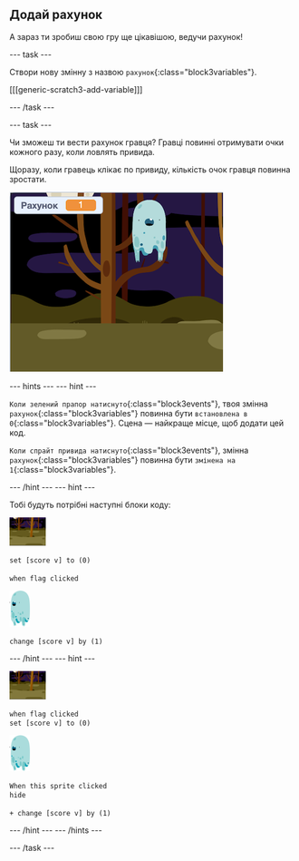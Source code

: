 ## Додай рахунок

А зараз ти зробиш свою гру ще цікавішою, ведучи рахунок!

\--- task \---

Створи нову змінну з назвою `рахунок`{:class="block3variables"}.

[[[generic-scratch3-add-variable]]]

\--- /task \---

\--- task \---

Чи зможеш ти вести рахунок гравця? Гравці повинні отримувати очки кожного разу, коли ловлять привида.

Щоразу, коли гравець клікає по привиду, кількість очок гравця повинна зростати.

![Збільшення рахунку](images/ghost-score-test.png)

\--- hints \--- \--- hint \---

`Коли зелений прапор натиснуто`{:class="block3events"}, твоя змінна `рахунок`{:class="block3variables"} повинна бути `встановлена в 0`{:class="block3variables"}. Сцена — найкраще місце, щоб додати цей код.

`Коли спрайт привида натиснуто`{:class="block3events"}, змінна `рахунок`{:class="block3variables"} повинна бути `змінена на 1`{:class="block3variables"}.

\--- /hint \--- \--- hint \---

Тобі будуть потрібні наступні блоки коду:

![значок тла](images/ghost-backdrop.png)

```blocks3
set [score v] to (0)

when flag clicked
```

![спрайт привида](images/ghost-sprite.png)

```blocks3
change [score v] by (1)
```

\--- /hint \--- \--- hint \---

![значок тла](images/ghost-backdrop.png)

```blocks3
when flag clicked
set [score v] to (0)
```

![спрайт привида](images/ghost-sprite.png)

```blocks3
When this sprite clicked
hide

+ change [score v] by (1)
```

\--- /hint \--- \--- /hints \---

\--- /task \---
